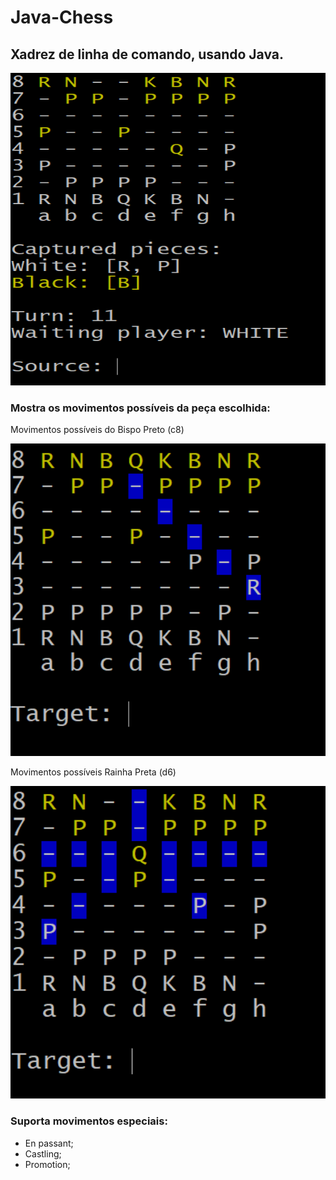 # Java-Chess

## Xadrez de linha de comando, usando Java.

<img src='images/screenShot0.PNG' width='600' height='500'/>


### Mostra os movimentos possíveis da peça escolhida:

Movimentos possíveis do Bispo Preto (c8)

<img src='images/BishopCapRook.PNG' width='600' height='500'/>

Movimentos possíveis Rainha Preta (d6)

<img src='images/QueenBlack.PNG' width='600' height='500'/>


### Suporta movimentos especiais:
- En passant;
- Castling;
- Promotion;
